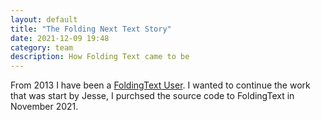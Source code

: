 ```yaml
---
layout: default
title: "The Folding Next Text Story"
date: 2021-12-09 19:48
category: team
description: How Folding Text came to be
---
```


From 2013 I have been a [FoldingText User](https://foldingtext.com). I wanted to continue the work that was start by Jesse, I purchsed the source code to FoldingText in November 2021.


